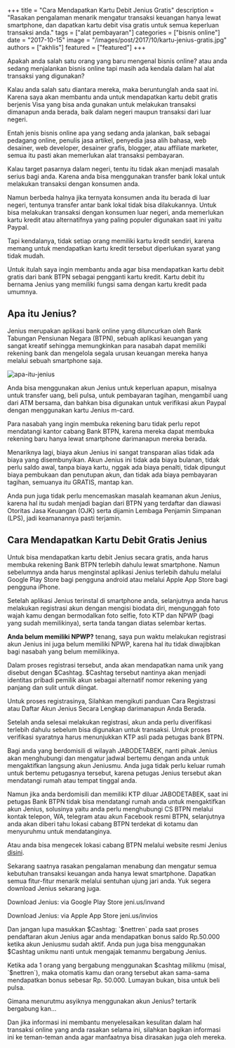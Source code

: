 +++
title = "Cara Mendapatkan Kartu Debit Jenius Gratis"
description = "Rasakan pengalaman menarik mengatur transaksi keuangan hanya lewat smartphone, dan dapatkan kartu debit visa gratis untuk semua keperluan transaksi anda."
tags = ["alat pembayaran"]
categories = ["bisnis online"]
date = "2017-10-15"
image = "/images/post/2017/10/kartu-jenius-gratis.jpg"
authors = ["akhlis"]
featured = ["featured"]
+++

Apakah anda salah satu orang yang baru mengenal bisnis online? atau anda sedang menjalankan bisnis online tapi masih ada kendala dalam hal alat transaksi yang digunakan?

Kalau anda salah satu diantara mereka, maka beruntunglah anda saat ini. Karena saya akan membantu anda untuk mendapatkan kartu debit gratis berjenis Visa yang bisa anda gunakan untuk melakukan transaksi dimanapun anda berada, baik dalam negeri maupun transaksi dari luar negeri.

Entah jenis bisnis online apa yang sedang anda jalankan, baik sebagai pedagang online, penulis jasa artikel, penyedia jasa alih bahasa, web desainer, web developer, desainer grafis, blogger, atau affiliate marketer, semua itu pasti akan memerlukan alat transaksi pembayaran.

Kalau target pasarnya dalam negeri, tentu itu tidak akan menjadi masalah serius bagi anda. Karena anda bisa menggunakan transfer bank lokal untuk melakukan transaksi dengan konsumen anda.

Namun berbeda halnya jika ternyata konsumen anda itu berada di luar negeri, tentunya transfer antar bank lokal tidak bisa dilakukannya. Untuk bisa melakukan transaksi dengan konsumen luar negeri, anda memerlukan kartu kredit atau alternatifnya yang paling populer digunakan saat ini yaitu Paypal.

Tapi kendalanya, tidak setiap orang memiliki kartu kredit sendiri, karena memang untuk mendapatkan kartu kredit tersebut diperlukan syarat yang tidak mudah. 

Untuk itulah saya ingin membantu anda agar bisa mendapatkan kartu debit gratis dari bank BTPN sebagai pengganti kartu kredit. Kartu debit itu bernama Jenius yang memiliki fungsi sama dengan kartu kredit pada umumnya.

## Apa itu Jenius?

Jenius merupakan aplikasi bank online yang diluncurkan oleh Bank Tabungan Pensiunan Negara (BTPN), sebuah aplikasi keuangan yang sangat kreatif sehingga memungkinkan para nasabah dapat memiliki rekening bank dan mengelola segala urusan keuangan mereka hanya melalui sebuah smartphone saja.

![apa-itu-jenius](/images/post/2017/10/apa-itu-jenius.jpg)

Anda bisa menggunakan akun Jenius untuk keperluan apapun, misalnya untuk transfer uang, beli pulsa, untuk pembayaran tagihan, mengambil uang dari ATM bersama, dan bahkan bisa digunakan untuk verifikasi akun Paypal dengan menggunakan kartu Jenius m-card.

Para nasabah yang ingin membuka rekening baru tidak perlu repot mendatangi kantor cabang Bank BTPN, karena mereka dapat membuka rekening baru hanya lewat smartphone darimanapun mereka berada.

Menariknya lagi, biaya akun Jenius ini sangat transparan alias tidak ada biaya yang disembunyikan. Akun Jenius ini tidak ada biaya bulanan, tidak perlu saldo awal, tanpa biaya kartu, nggak ada biaya penalti, tidak dipungut biaya pembukaan dan penutupan akun, dan tidak ada biaya pembayaran tagihan, semuanya itu GRATIS, mantap kan.

Anda pun juga tidak perlu mencemaskan masalah keamanan akun Jenius, karena hal itu sudah menjadi bagian dari BTPN yang terdaftar dan diawasi Otoritas Jasa Keuangan (OJK) serta dijamin Lembaga Penjamin Simpanan (LPS), jadi keamanannya pasti terjamin.

## Cara Mendapatkan Kartu Debit Gratis Jenius

Untuk bisa mendapatkan kartu debit Jenius secara gratis, anda harus membuka rekening Bank BTPN terlebih dahulu lewat smartphone. Namun sebelumnya anda harus menginstal aplikasi Jenius terlebih dahulu melalui Google Play Store bagi pengguna android atau melalui Apple App Store bagi pengguna iPhone.

Setelah aplikasi Jenius terinstal di smartphone anda, selanjutnya anda harus melakukan registrasi akun dengan mengisi biodata diri, mengunggah foto wajah kamu dengan bermodalkan foto selfie, foto KTP dan NPWP (bagi yang sudah memilikinya), serta tanda tangan diatas selembar kertas.

**Anda belum memiliki NPWP?** tenang, saya pun waktu melakukan registrasi akun Jenius ini juga belum memiliki NPWP, karena hal itu tidak diwajibkan bagi nasabah yang belum memilikinya.

Dalam proses registrasi tersebut, anda akan mendapatkan nama unik yang disebut dengan $Cashtag. $Cashtag tersebut nantinya akan menjadi identitas pribadi pemilik akun sebagai alternatif nomor rekening yang panjang dan sulit untuk diingat.

Untuk proses registrasinya, Silahkan mengikuti panduan Cara Registrasi atau Daftar Akun Jenius Secara Lengkap darimanapun Anda Berada.

Setelah anda selesai melakukan registrasi, akun anda perlu diverifikasi terlebih dahulu sebelum bisa digunakan untuk transaksi. Untuk proses verifikasi syaratnya harus menunjukkan KTP asli pada petugas bank BTPN.

Bagi anda yang berdomisili di wilayah JABODETABEK, nanti pihak Jenius akan menghubungi dan mengatur jadwal bertemu dengan anda untuk mengaktifkan langsung akun Jeniusmu. Anda juga tidak perlu keluar rumah untuk bertemu petugasnya tersebut, karena petugas Jenius tersebut akan mendatangi rumah atau tempat tinggal anda.

Namun jika anda berdomisili dan memiliki KTP diluar JABODETABEK, saat ini petugas Bank BTPN tidak bisa mendatangi rumah anda untuk mengaktifkan akun Jenius, solusinya yaitu anda perlu menghubungi CS BTPN melalui kontak telepon, WA, telegram atau akun Facebook resmi BTPN, selanjutnya anda akan diberi tahu lokasi cabang BTPN terdekat di kotamu dan menyuruhmu untuk mendatanginya. 

Atau anda bisa mengecek lokasi cabang BTPN melalui website resmi Jenius [disini](https://www.jenius.com/locations/).

Sekarang saatnya rasakan pengalaman menabung dan mengatur semua kebutuhan transaksi keuangan anda hanya lewat smartphone. Dapatkan semua fitur-fitur menarik melalui sentuhan ujung jari anda. Yuk segera download Jenius sekarang  juga.

Download Jenius: via Google Play Store jeni.us/invand

Download Jenius: via Apple App Store jeni.us/invios

Dan jangan lupa masukkan $Cashtag: `$nettren` pada saat proses pendaftaran akun Jenius agar anda mendapatkan bonus saldo Rp.50.000 ketika akun Jeniusmu sudah aktif. Anda pun juga bisa menggunakan $Cashtag unikmu nanti untuk mengajak temanmu bergabung Jenius.

Ketika ada 1 orang yang bergabung menggunakan $cashtag milikmu (misal, `$nettren`), maka otomatis kamu dan orang tersebut akan sama-sama mendapatkan bonus sebesar Rp. 50.000. Lumayan bukan, bisa untuk beli pulsa.

Gimana menurutmu asyiknya menggunakan akun Jenius? tertarik bergabung kan...

Dan jika informasi ini membantu menyelesaikan kesulitan dalam hal transaksi online yang anda rasakan selama ini, silahkan bagikan informasi ini ke teman-teman anda agar manfaatnya bisa dirasakan juga oleh mereka.